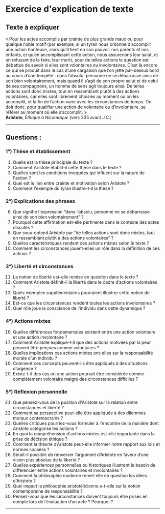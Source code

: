 # Exercice d'explication de texte

## Texte à expliquer
« Pour les actes accomplis par crainte de plus grands maux ou pour quelque noble motif (par exemple, si un tyran nous ordonne d’accomplir une action honteuse, alors qu’il tient en son pouvoir nos parents et nos enfants, et qu’en accomplissant cette action, nous assurerions leur salut, et en refusant de la faire, leur mort), pour de telles actions la question est débattue de savoir si elles sont volontaires ou involontaires. C’est là encore ce qui se produit dans le cas d’une cargaison que l’on jette par-dessus bord au cours d’une tempête : dans l’absolu, personne ne se débarrasse ainsi de son bien volontairement, mais quand il s’agit de son propre salut et de celui de ses compagnons, un homme de sens agit toujours ainsi. De telles actions sont donc mixtes, tout en ressemblant plutôt à des actions volontaires, car elles sont librement choisies au moment où on les accomplit, et la fin de l’action varie avec les circonstances de temps. On doit donc, pour qualifier une action de volontaire ou d’involontaire, se référer au moment où elle s’accomplit. »  
**Aristote**, *Éthique à Nicomaque* (vers 335 avant J.C.)

---

## Questions :

### 1°) Thèse et établissement
1. Quelle est la thèse principale du texte ?
2. Comment Aristote établit-il cette thèse dans le texte ?
3. Quelles sont les conditions évoquées qui influent sur la nature de l'action ?
4. Quel est le lien entre crainte et motivation selon Aristote ?
5. Comment l'exemple du tyran illustre-t-il la thèse ?

### 2°) Explications des phrases
6. Que signifie l'expression “dans l’absolu, personne ne se débarrasse ainsi de son bien volontairement” ?
7. Pourquoi cette affirmation est-elle pertinente dans le contexte des actes discutés ?
8. Que sous-entend Aristote par “de telles actions sont donc mixtes, tout en ressemblant plutôt à des actions volontaires” ?
9. Quelles caractéristiques rendent ces actions mixtes selon le texte ?
10. Comment les circonstances jouent-elles un rôle dans la définition de ces actions ?

### 3°) Liberté et circonstances
11. La notion de liberté est-elle remise en question dans le texte ?
12. Comment Aristote définit-il la liberté dans le cadre d’actions volontaires ?
13. Quels exemples supplémentaires pourraient illustrer cette notion de liberté ?
14. Est-ce que les circonstances rendent toutes les actions involontaires ?
15. Quel rôle joue la conscience de l'individu dans cette dynamique ?

### 4°) Actions mixtes
16. Quelles différences fondamentales existent entre une action volontaire et une action involontaire ?
17. Comment Aristote explique-t-il que des actions motivées par la peur peuvent être perçues comme volontaires ?
18. Quelles implications ces actions mixtes ont-elles sur la responsabilité morale d’un individu ?
19. Comment ces concepts peuvent-ils être appliqués à des situations d’urgence ?
20. Existe-t-il des cas où une action pourrait être considérée comme complètement volontaire malgré des circonstances difficiles ?

### 5°) Réflexion personnelle
21. Que pensez-vous de la position d'Aristote sur la relation entre circonstances et liberté ?
22. Comment sa perspective peut-elle être appliquée à des dilemmes moraux contemporains ?
23. Quelles critiques pourriez-vous formuler à l'encontre de la manière dont Aristote catégorise les actions ?
24. En quoi la compréhension d'actions mixtes est-elle importante dans la prise de décision éthique ?
25. Comment la théorie d’Aristote peut-elle informer notre rapport aux lois et normes sociales ?
26. Serait-il possible de renverser l’argument d’Aristote en faveur d’une vision plus absolue de la liberté ?
27. Quelles expériences personnelles ou historiques illustrent le besoin de différencier entre actions volontaires et involontaires ?
28. Comment la philosophie moderne remet-elle en question les idées d'Aristote ?
29. Quel impact la philosophie aristotélicienne a-t-elle sur la notion contemporaine de responsabilité ?
30. Pensez-vous que les circonstances doivent toujours être prises en compte lors de l’évaluation d’un acte ? Pourquoi ?

---